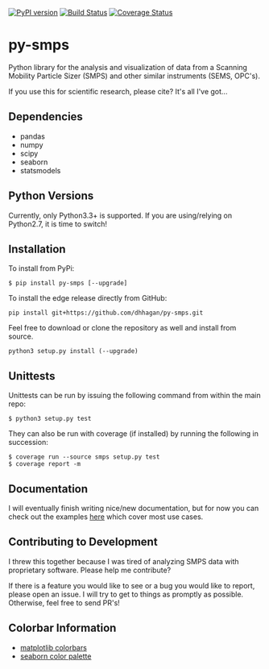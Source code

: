 [![PyPI version](https://badge.fury.io/py/smps.svg)](https://badge.fury.io/py/smps)
[![Build Status](https://travis-ci.org/dhhagan/py-smps.svg?branch=master)](https://travis-ci.org/dhhagan/py-smps)
[![Coverage Status](https://coveralls.io/repos/github/dhhagan/py-smps/badge.svg?branch=master)](https://coveralls.io/github/dhhagan/py-smps?branch=master)


# py-smps
Python library for the analysis and visualization of data from a Scanning Mobility Particle Sizer (SMPS) and other similar instruments (SEMS, OPC's).

If you use this for scientific research, please cite? It's all I've got...

## Dependencies

  * pandas
  * numpy
  * scipy
  * seaborn
  * statsmodels

## Python Versions

Currently, only Python3.3+ is supported. If you are using/relying on Python2.7, it is time to switch!

## Installation

To install from PyPi:

    $ pip install py-smps [--upgrade]

To install the edge release directly from GitHub:

    pip install git+https://github.com/dhhagan/py-smps.git

Feel free to download or clone the repository as well and install from source.

    python3 setup.py install (--upgrade)

## Unittests

Unittests can be run by issuing the following command from within the main repo:

    $ python3 setup.py test

They can also be run with coverage (if installed) by running the following in succession:

    $ coverage run --source smps setup.py test
    $ coverage report -m


## Documentation

I will eventually finish writing nice/new documentation, but for now you can check out the examples [here](/examples) which cover most use cases.

## Contributing to Development

I threw this together because I was tired of analyzing SMPS data with proprietary software. Please help me contribute?

If there is a feature you would like to see or a bug you would like to report, please open an issue. I will try to get to things as promptly as possible. Otherwise, feel free to send PR's!


## Colorbar Information

  * [matplotlib colorbars](http://matplotlib.org/examples/color/colormaps_reference.html)
  * [seaborn color palette](http://seaborn.pydata.org/tutorial/color_palettes.html)
